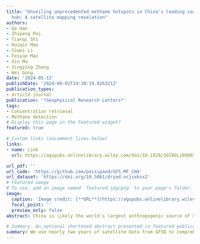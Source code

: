```yaml
---
title: "Unveiling unprecedented methane hotspots in China's leading coal production
  hub: A satellite mapping revelation"
authors:
- Ge Han
- Zhipeng Pei
- Tianqi Shi
- Huiqin Mao
- Siwei Li
- Feiyue Mao
- Xin Ma
- Xingying Zhang
- Wei Gong
date: '2024-05-13'
publishDate: '2024-06-02T14:30:19.026321Z'
publication_types:
- article-journal
publication: '*Geophysical Research Letters*'
tags:
- Concentration retrieval
- Methane detection
# Display this page in the Featured widget?
featured: true

# Custom links (uncomment lines below)
links:
- name: Link
  url: https://agupubs.onlinelibrary.wiley.com/doi/10.1029/2024GL109065

url_pdf: ''
url_code: 'https://github.com/peisipand/GF5_MF_CH4'
url_dataset: 'https://doi.org/10.5061/dryad.ncjsxksx2'
# Featured image
# To use, add an image named `featured.jpg/png` to your page's folder.
image:
  caption: 'Image credit: [**GRL**](https://agupubs.onlinelibrary.wiley.com/doi/10.1029/2024GL109065)'
  focal_point: ''
  preview_only: false
abstract: China is likely the world's largest anthropogenic source of methane emissions, with coal mine methane (CMM) being the predominant contributor. Here, we deploy 2 years of satellite observations to survey facility-level CMM emitters in Shanxi, the most prolific coal mining province in China. A total of 138 detected episodic events at 82 facilities are estimated to emit 1.20 (+0.24/−0.20, 95% CI) million tons of methane per year (Mt CH4/yr) during 2021–2023, roughly equivalent to 4.2 times the integrated flux from the Permian plumes and four times of the integrated flux from the Four Corners plumes, two of the world's largest hotspots for oil and gas methane emissions. This work reveals the heavy-tailed distribution characteristic of CMM emission sources for the first time, with 20% of emitters contributing approximately 50% of total emissions. Comparison with the Global Energy Monitor (GEM) inventory reveals that the GEM estimate is about 4.1 times our estimate.

# Summary. An optional shortened abstract presented in featured publication.
summary: We use nearly two years of satellite data from GF5B to comprehensively investigate coal mine methane super emitters in Shanxi, China. 
---
```

